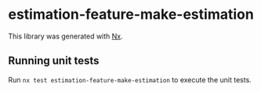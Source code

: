 # estimation-feature-make-estimation

This library was generated with [Nx](https://nx.dev).

## Running unit tests

Run `nx test estimation-feature-make-estimation` to execute the unit tests.

